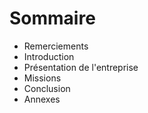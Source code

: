 # Sommaire
- Remerciements
- Introduction
- Présentation de l'entreprise
- Missions
- Conclusion
- Annexes
